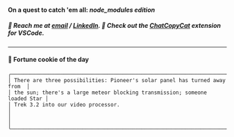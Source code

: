 #### On a quest to catch 'em all: *node_modules edition*

##### :calling: Reach me at **[email](mailto:johannes@stenmark.in)** ***/*** **[LinkedIn](https://www.linkedin.com/in/johannes-stenmark)**.  :feet: Check out the [ChatCopyCat](https://github.com/jstenmark/ChatCopyCat) extension for VSCode.

---
#### :cookie: Fortune cookie of the day
```smalltalk
╭────────────────────────────────────────────────────────────────────────────╮
│ There are three possibilities: Pioneer's solar panel has turned away from  │
│ the sun; there's a large meteor blocking transmission; someone loaded Star │
│ Trek 3.2 into our video processor.                                         │
│                                                                            │
╰────────────────────────────────────────────────────────────────────────────╯
```
